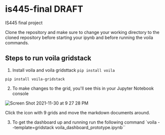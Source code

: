 # is445-final DRAFT
IS445 final project

Clone the repository and make sure to change your working directory to the cloned repository before starting your ipynb and before running the voila commands.
## Steps to run voila gridstack

1. Install voila and voila gridsttack
`pip install voila`

`pip install voila-gridstack`

2. To make changes to the grid, you'll see this in your Jupyter Notebook console

![Screen Shot 2021-11-30 at 9 27 28 PM](https://user-images.githubusercontent.com/40226554/144166744-196d6baf-98df-456a-aec2-9d4afe65c274.png)

Click the icon with 9 grids and move the markdown documents around.

3. To get the dashboard up and running run the following command
`voila --template=gridstack voila_dashboard_prototype.ipynb``
